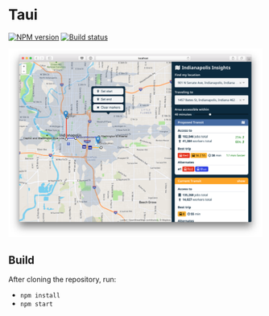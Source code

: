 # Taui

[![NPM version][npm-image]][npm-url]
[![Build status][travis-image]][travis-url]

![Taui screenshot](screenshot.png?raw=true "Taui screenshot")

## Build

After cloning the repository, run:
 - `npm install`
 - `npm start`


[npm-image]: https://img.shields.io/npm/v/@conveyal/taui.svg?maxAge=2592000&style=flat-square
[npm-url]: https://www.npmjs.com/package/@conveyal/taui
[travis-image]: https://img.shields.io/travis/conveyal/taui.svg?style=flat-square
[travis-url]: https://travis-ci.org/conveyal/taui
